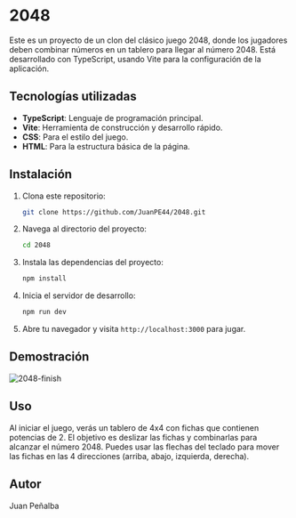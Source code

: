 # 2048

Este es un proyecto de un clon del clásico juego 2048, donde los jugadores deben combinar números en un tablero para llegar al número 2048. Está desarrollado con TypeScript, usando Vite para la configuración de la aplicación.

## Tecnologías utilizadas

- **TypeScript**: Lenguaje de programación principal.
- **Vite**: Herramienta de construcción y desarrollo rápido.
- **CSS**: Para el estilo del juego.
- **HTML**: Para la estructura básica de la página.

## Instalación

1. Clona este repositorio:

    ```bash
    git clone https://github.com/JuanPE44/2048.git
    ```

2. Navega al directorio del proyecto:

    ```bash
    cd 2048
    ```

3. Instala las dependencias del proyecto:

    ```bash
    npm install
    ```

4. Inicia el servidor de desarrollo:

    ```bash
    npm run dev
    ```

5. Abre tu navegador y visita `http://localhost:3000` para jugar.


## Demostración

![2048-finish](https://github.com/JuanPE44/2048/assets/89142353/241cd0f9-eb71-451a-998f-0dbd98a24532)


## Uso

Al iniciar el juego, verás un tablero de 4x4 con fichas que contienen potencias de 2. El objetivo es deslizar las fichas y combinarlas para alcanzar el número 2048. Puedes usar las flechas del teclado para mover las fichas en las 4 direcciones (arriba, abajo, izquierda, derecha).

## Autor

Juan Peñalba


